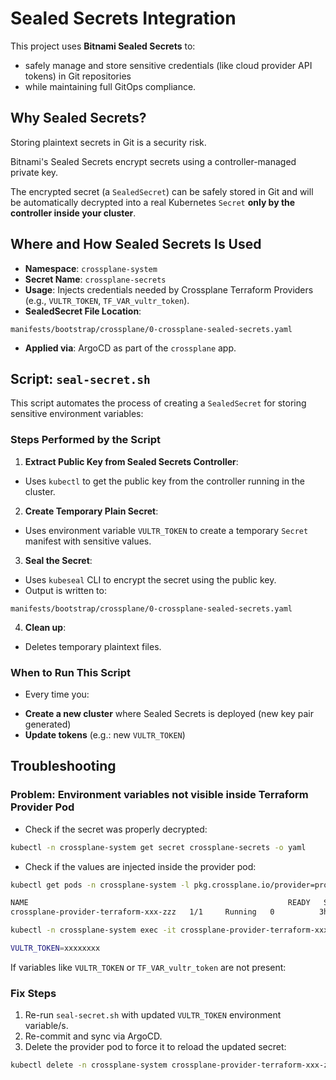 # Sealed Secrets Integration

This project uses **Bitnami Sealed Secrets** to:

- safely manage and store sensitive credentials (like cloud provider API tokens) in Git repositories
- while maintaining full GitOps compliance.

## Why Sealed Secrets?

Storing plaintext secrets in Git is a security risk.

Bitnami's Sealed Secrets encrypt secrets using a controller-managed private key.

The encrypted secret (a `SealedSecret`) can be safely stored in Git and will be automatically decrypted into a real Kubernetes `Secret` **only by the controller inside your cluster**.

## Where and How Sealed Secrets Is Used

* **Namespace**: `crossplane-system`
* **Secret Name**: `crossplane-secrets`
* **Usage**: Injects credentials needed by Crossplane Terraform Providers (e.g., `VULTR_TOKEN`, `TF_VAR_vultr_token`).
* **SealedSecret File Location**:

```
manifests/bootstrap/crossplane/0-crossplane-sealed-secrets.yaml
```

* **Applied via**: ArgoCD as part of the `crossplane` app.

## Script: `seal-secret.sh`

This script automates the process of creating a `SealedSecret` for storing sensitive environment variables:

### Steps Performed by the Script

1. **Extract Public Key from Sealed Secrets Controller**:

* Uses `kubectl` to get the public key from the controller running in the cluster.

2. **Create Temporary Plain Secret**:

* Uses environment variable `VULTR_TOKEN` to create a temporary `Secret` manifest with sensitive values.

3. **Seal the Secret**:

* Uses `kubeseal` CLI to encrypt the secret using the public key.
* Output is written to:

```
manifests/bootstrap/crossplane/0-crossplane-sealed-secrets.yaml
```

4. **Clean up**:

* Deletes temporary plaintext files.

### When to Run This Script

* Every time you:

- **Create a new cluster** where Sealed Secrets is deployed (new key pair generated)
- **Update tokens** (e.g.: new `VULTR_TOKEN`)

## Troubleshooting

### Problem: Environment variables not visible inside Terraform Provider Pod

- Check if the secret was properly decrypted:

```sh
kubectl -n crossplane-system get secret crossplane-secrets -o yaml
```

- Check if the values are injected inside the provider pod:

```sh
kubectl get pods -n crossplane-system -l pkg.crossplane.io/provider=provider-terraform

NAME                                                          READY   STATUS    RESTARTS   AGE
crossplane-provider-terraform-xxx-zzz   1/1     Running   0          3h29m
```

```sh
kubectl -n crossplane-system exec -it crossplane-provider-terraform-xxx-zzz -- env | grep VULTR

VULTR_TOKEN=xxxxxxxx
```

If variables like `VULTR_TOKEN` or `TF_VAR_vultr_token` are not present:

### Fix Steps

1. Re-run `seal-secret.sh` with updated `VULTR_TOKEN` environment variable/s.
2. Re-commit and sync via ArgoCD.
3. Delete the provider pod to force it to reload the updated secret:

```sh
kubectl delete -n crossplane-system crossplane-provider-terraform-xxx-zzz -l pkg.crossplane.io/provider=provider-terraform
```
